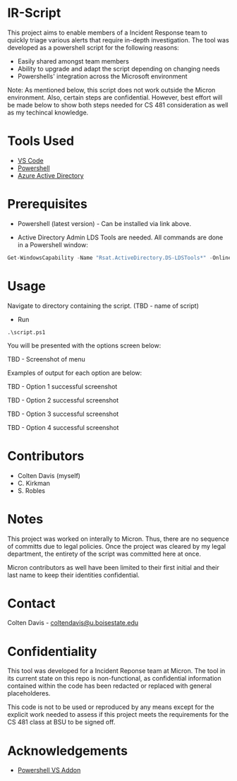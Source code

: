 # IR-Script
This project aims to enable members of a Incident Response team to quickly triage various alerts that require in-depth investigation.
The tool was developed as a powershell script for the following reasons:
- Easily shared amongst team members
- Ability to upgrade and adapt the script depending on changing needs
- Powershells' integration across the Microsoft environment

Note: As mentioned below, this script does not work outside the Micron environment. Also, certain steps are confidential. However, best effort will be made below to show both steps needed for CS 481 consideration as well as my techincal knowledge.

# Tools Used
- [VS Code](https://code.visualstudio.com)
- [Powershell](https://github.com/PowerShell/PowerShell)
- [Azure Active Directory](https://azure.microsoft.com/en-us/services/active-directory/)

# Prerequisites
- Powershell (latest version) - Can be installed via link above.

- Active Directory Admin LDS Tools are needed. All commands are done in a Powershell window:
```powershell
Get-WindowsCapability -Name "Rsat.ActiveDirectory.DS-LDSTools*" -Online | Add-WindowsCapability -Online
```
# Usage
Navigate to directory containing the script. (TBD - name of script)

- Run
```
.\script.ps1
```
You will be presented with the options screen below:

TBD - Screenshot of menu

Examples of output for each option are below:

TBD - Option 1 successful screenshot

TBD - Option 2 successful screenshot

TBD - Option 3 successful screenshot

TBD - Option 4 successful screenshot

# Contributors
- Colten Davis (myself)
- C. Kirkman 
- S. Robles

# Notes
This project was worked on interally to Micron. Thus, there are no sequence of committs due to legal policies. Once the project was cleared by my legal department, the entirety of the script was committed here at once. 

Micron contributors as well have been limited to their first initial and their last name to keep their identities confidential.

# Contact
Colten Davis - coltendavis@u.boisestate.edu

# Confidentiality
This tool was developed for a Incident Reponse team at Micron. The tool in its current state on this repo is non-functional, as confidential information contained within
the code has been redacted or replaced with general placeholderes. 

This code is not to be used or reproduced by any means except for the explicit work needed to assess if this project meets the requirements for the CS 481 class at BSU to be signed off. 

# Acknowledgements
- [Powershell VS Addon](https://marketplace.visualstudio.com/items?itemName=ms-vscode.PowerShell)
